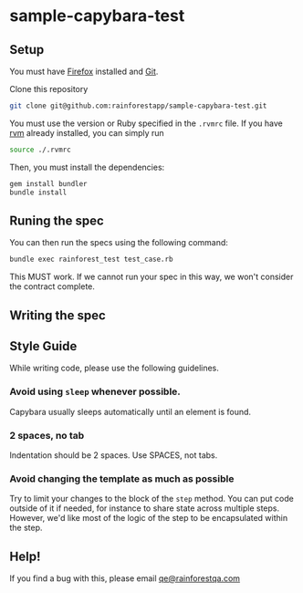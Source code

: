 # sample-capybara-test

## Setup

You must have [Firefox](http://www.mozilla.org/en-US/firefox/new/) installed and [Git](http://git-scm.com/).

Clone this repository

```bash
git clone git@github.com:rainforestapp/sample-capybara-test.git
```

You must use the version or Ruby specified in the `.rvmrc` file. If you have [rvm](https://rvm.io/) already installed, you can simply run

```bash
source ./.rvmrc
```

Then, you must install the dependencies:

```bash
gem install bundler
bundle install
```

## Runing the spec

You can then run the specs using the following command:

```bash
bundle exec rainforest_test test_case.rb
```

This MUST work. If we cannot run your spec in this way, we won't consider the contract complete.

## Writing the spec

## Style Guide

While writing code, please use the following guidelines.

### Avoid using `sleep` whenever possible. 

Capybara usually sleeps automatically until an element is found.

### 2 spaces, no tab

Indentation should be 2 spaces. Use SPACES, not tabs.

### Avoid changing the template as much as possible

Try to limit your changes to the block of the `step` method. You can put code outside of it if needed, for instance to share state across multiple steps. However, we'd like most of the logic of the step to be encapsulated within the step.

## Help!

If you find a bug with this, please email [qe@rainforestqa.com](mailto:qu@rainforestqa.com)
